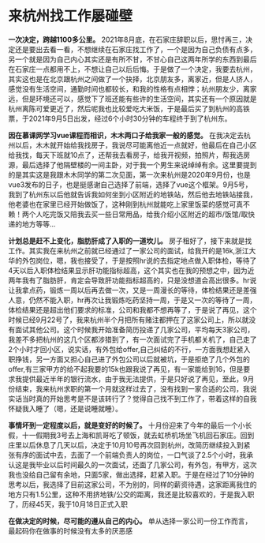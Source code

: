 # 来杭州找工作屡碰壁
**一次决定，跨越1100多公里。** 2021年8月底，在石家庄辞职以后，思忖再三，决定还是要出去看一看，不想继续在石家庄找工作了，一个是因为自己负债有点多，另一个就是因为自己内心其实还是有所不甘，不甘心自己这两年所学的东西到最后在石家庄一点都用不上，不想让自己以后后悔。于是做了一个决定，我要去杭州，其实这也是在北京跟杭州之间做了一个抉择，北京朋友多，离家近，但是人挤人，感觉没有生活空间，通勤时间也都较长，和我的性格有点相悖；杭州朋友少，离家远，但是环境还可以，感觉下了班还能有些许的生活空间，其实还有一个原因就是杭州离陈可爱更近了，然后呢我也比较爱吃大米饭，于是最后买了到杭州的高铁票，于2021年9月5日出发，经过6个小时30分钟的车程终于到了杭州东。 

**因在慕课网学习vue课程而相识，木木两口子给我家一般的感觉。** 在我决定去杭州以后，木木就开始给我找房子，我说尽可能离他近一点就好，他最后在自己小区给我找，每天下班就10点了，还帮我去看房子，给我开视频，拍照片，帮我选房源，最后选择了他隔壁楼的一间主卧，对于我一个男生来说绰绰有余。这里要提到的是其实这是我跟木木同学的第二次见面，第一次来杭州是2020年9月份，也是vue3发布的日子，也是挺感谢自己选择了前端，选择了vue这个框架。9月5号，我到了杭州东以后他就告诉我如何坐到小区附近的地铁站，然后他去地铁站接我，他老婆也在家里已经开始做饭了，这种刚到杭州就能吃上家里饭菜的感觉可真不赖！两个人吃完饭又陪我去买一些日常用品，给我介绍小区附近的超市/饭馆/取快递的地方等等... 

**计划总是赶不上变化，脂肪肝成了入职的一道坎儿。** 房子租好了，接下来就是找工作。其实我在来杭州之前就已经通过了一家公司的面试，给我开的是16k,浙江大华的外包岗位，嗯，我也接受了，于是按照hr说的去指定地点做入职体检，等待了4天以后入职体检结果显示肝功能指标超高，这个其实也在我的预想之中，因为近两年我有了脂肪肝，肯定会导致肝功能指标超高的，只是没想道会高出很多。hr说让我拿点药，锻炼一周以后再去做一次，又是一周漫长的等待，体检结果还是差强人意，仍然不能入职，hr再次让我锻炼吃药坚持一周，于是又一次的等待了一周，体检结果还是超出他们要求的标准，公司和我都不想再等了，于是说了再见，这个时候已经9月22号了，我来杭州半个月把所有赌注都押在了这家公司上，所以就没有面试其他公司。这个时候我开始准备简历投递了几家公司，平均每天3家公司，我差不多把杭州的这几个区都涉猎到了，有一次面试完了手机都关机了，自己走了2个小时才回小区，说实话，有外包给offer,自己纠结的不行，一方面我想赶紧入职挣钱，另一方面又担心自己进了外包公司以后就被坑，于是拒绝了几个外包的offer,有三家甲方的给不起我要的15k也跟我说了再见，有一家能给到16，但是要求我提供最近半年的银行流水，由于我无法提供，于是只好说了再见，至此，9月份结束，我来杭州求职的第一个月就这样过去了，没有找到一家合适的公司，我说实话当时真的开始思考是不是该转行了？觉得自己找不到工作了，带着这样的自我怀疑我入睡了（嗯，还是说睡就睡）。 

**事情坏到一定程度以后，就是变好的时候了。** 十月份迎来了今年的最后一个小长假，十一假期我3号去上海和凯哥吃了顿饭，就去虹桥机场坐飞机回石家庄。回到庄里以后休息了几天以后，决定于10月10号再次回到杭州，改简历继续投入到紧张有序的面试中去，去面了一个前端负责人的岗位，一口气谈了2.5个小时，我承认这是我毕业以后时间最久的一次面试，还面了几家公司，有外包，有甲方，这次我也没给自己留有余地，只面5家，做出选择，赶紧入职。于是在经过了10分钟的思考以后，我选择了目前这家公司，不为别的，同样的薪资待遇，这家距离我住的地方只有1.5公里，这种不用挤地铁/公交的距离，我还是比较喜欢的，于是我入职了，历经45天，我于10月18日正式入职

**在做决定的时候，尽可能的遵从自己的内心。** 单从选择一家公司一份工作而言，最起码你在做事的时候没有太多的厌恶感 
